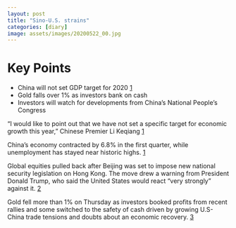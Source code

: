 ```yaml
---
layout: post
title: "Sino-U.S. strains"
categories: [diary]
image: assets/images/20200522_00.jpg
---
```

# Key Points
* China will not set GDP target for 2020 [1][1]
* Gold falls over 1% as investors bank on cash
* Investors will watch for developments from China’s National People’s Congress

“I would like to point out that we have not set a specific target for economic growth this year,” Chinese Premier Li Keqiang [1][1]

China’s economy contracted by 6.8% in the first quarter, while unemployment has stayed near historic highs. [1][1]

Global equities pulled back after Beijing was set to impose new national security legislation on Hong Kong. The move drew a warning from President Donald Trump, who said the United States would react “very strongly” against it. [2][2]

Gold fell more than 1% on Thursday as investors booked profits from recent rallies and some switched to the safety of cash driven by growing U.S-China trade tensions and doubts about an economic recovery. [3][3]

[1]: https://www.cnbc.com/2020/05/22/china-will-not-set-gdp-target-for-2020-as-coronavirus-batters-economy.html "China will not set GDP target"

[2]: https://www.reuters.com/article/us-global-markets/asia-shares-set-to-fall-as-sino-u-s-strains-hit-confidence-idUSKBN22X2WI "Sino-U.S. strains hit confidence"

[3]: https://www.cnbc.com/2020/05/21/gold-markets-global-economy-coronavirus-in-focus.html "Gold falls over 1%"
